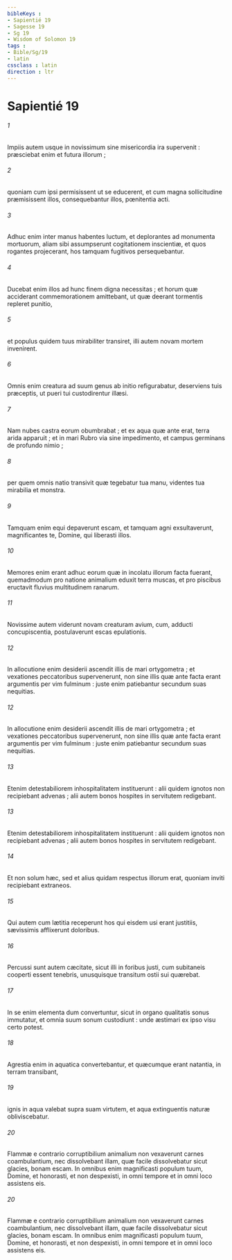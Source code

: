 ```yaml
---
bibleKeys : 
- Sapientié 19
- Sagesse 19
- Sg 19
- Wisdom of Solomon 19
tags : 
- Bible/Sg/19
- latin
cssclass : latin
direction : ltr
---
```


# Sapientié 19

###### 1
Impiis autem usque in novissimum sine misericordia ira supervenit : præsciebat enim et futura illorum ;
###### 2
quoniam cum ipsi permisissent ut se educerent, et cum magna sollicitudine præmisissent illos, consequebantur illos, pœnitentia acti.
###### 3
Adhuc enim inter manus habentes luctum, et deplorantes ad monumenta mortuorum, aliam sibi assumpserunt cogitationem inscientiæ, et quos rogantes projecerant, hos tamquam fugitivos persequebantur.
###### 4
Ducebat enim illos ad hunc finem digna necessitas ; et horum quæ acciderant commemorationem amittebant, ut quæ deerant tormentis repleret punitio,
###### 5
et populus quidem tuus mirabiliter transiret, illi autem novam mortem invenirent.
###### 6
Omnis enim creatura ad suum genus ab initio refigurabatur, deserviens tuis præceptis, ut pueri tui custodirentur illæsi.
###### 7
Nam nubes castra eorum obumbrabat ; et ex aqua quæ ante erat, terra arida apparuit ; et in mari Rubro via sine impedimento, et campus germinans de profundo nimio ;
###### 8
per quem omnis natio transivit quæ tegebatur tua manu, videntes tua mirabilia et monstra.
###### 9
Tamquam enim equi depaverunt escam, et tamquam agni exsultaverunt, magnificantes te, Domine, qui liberasti illos.
###### 10
Memores enim erant adhuc eorum quæ in incolatu illorum facta fuerant, quemadmodum pro natione animalium eduxit terra muscas, et pro piscibus eructavit fluvius multitudinem ranarum.
###### 11
Novissime autem viderunt novam creaturam avium, cum, adducti concupiscentia, postulaverunt escas epulationis.
###### 12
In allocutione enim desiderii ascendit illis de mari ortygometra ; et vexationes peccatoribus supervenerunt, non sine illis quæ ante facta erant argumentis per vim fulminum : juste enim patiebantur secundum suas nequitias.
###### 12
In allocutione enim desiderii ascendit illis de mari ortygometra ; et vexationes peccatoribus supervenerunt, non sine illis quæ ante facta erant argumentis per vim fulminum : juste enim patiebantur secundum suas nequitias.
###### 13
Etenim detestabiliorem inhospitalitatem instituerunt : alii quidem ignotos non recipiebant advenas ; alii autem bonos hospites in servitutem redigebant.
###### 13
Etenim detestabiliorem inhospitalitatem instituerunt : alii quidem ignotos non recipiebant advenas ; alii autem bonos hospites in servitutem redigebant.
###### 14
Et non solum hæc, sed et alius quidam respectus illorum erat, quoniam inviti recipiebant extraneos.
###### 15
Qui autem cum lætitia receperunt hos qui eisdem usi erant justitiis, sævissimis afflixerunt doloribus.
###### 16
Percussi sunt autem cæcitate, sicut illi in foribus justi, cum subitaneis cooperti essent tenebris, unusquisque transitum ostii sui quærebat.
###### 17
In se enim elementa dum convertuntur, sicut in organo qualitatis sonus immutatur, et omnia suum sonum custodiunt : unde æstimari ex ipso visu certo potest.
###### 18
Agrestia enim in aquatica convertebantur, et quæcumque erant natantia, in terram transibant,
###### 19
ignis in aqua valebat supra suam virtutem, et aqua extinguentis naturæ obliviscebatur.
###### 20
Flammæ e contrario corruptibilium animalium non vexaverunt carnes coambulantium, nec dissolvebant illam, quæ facile dissolvebatur sicut glacies, bonam escam. In omnibus enim magnificasti populum tuum, Domine, et honorasti, et non despexisti, in omni tempore et in omni loco assistens eis.
###### 20
Flammæ e contrario corruptibilium animalium non vexaverunt carnes coambulantium, nec dissolvebant illam, quæ facile dissolvebatur sicut glacies, bonam escam. In omnibus enim magnificasti populum tuum, Domine, et honorasti, et non despexisti, in omni tempore et in omni loco assistens eis.
